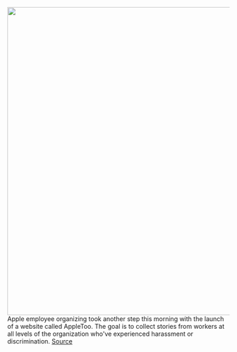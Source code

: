 <img src='https://cdn.vox-cdn.com/thumbor/DHVW2jLLXhnCsFCGHyq_BGcPI04=/0x0:2040x1360/1200x800/filters:focal(857x517:1183x843)/cdn.vox-cdn.com/uploads/chorus_image/image/69765011/acastro_170731_1777_0006_v2.0.jpg' width='700px' /><br/>
Apple employee organizing took another step this morning with the launch of a website called AppleToo. The goal is to collect stories from workers at all levels of the organization who've experienced harassment or discrimination.
<a href='https://www.theverge.com/2021/8/23/22638150/apple-appletoo-employee-harassment-discord'> Source <a/>